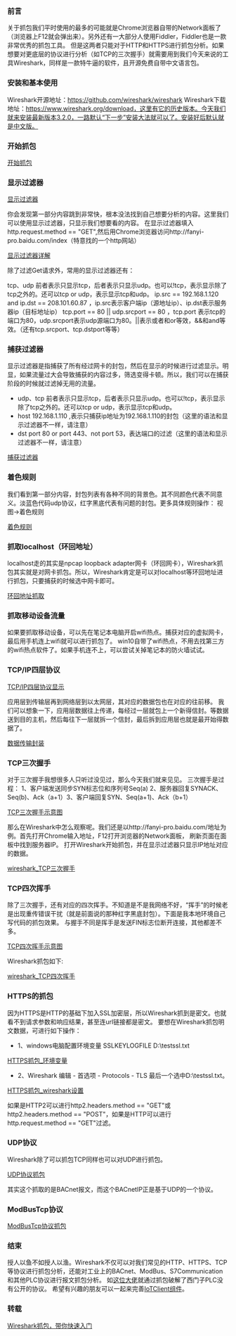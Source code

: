 ### 前言
关于抓包我们平时使用的最多的可能就是Chrome浏览器自带的Network面板了（浏览器上F12就会弹出来）。另外还有一大部分人使用Fiddler，Fiddler也是一款非常优秀的抓包工具。
但是这两者只能对于HTTP和HTTPS进行抓包分析。如果想要对更底层的协议进行分析（如TCP的三次握手）就需要用到我们今天来说的工具Wireshark，同样是一款特牛逼的软件，且开源免费自带中文语言包。

### 安装和基本使用
Wireshark开源地址：https://github.com/wireshark/wireshark
Wireshark下载地址：https://www.wireshark.org/download，这里有它的历史版本。今天我们就来安装最新版本3.2.0，一路默认“下一步”安装大法就可以了。安装好后默认就是中文版。

### 开始抓包
[开始抓包](pic/开始抓包.png)

### 显示过滤器
[显示过滤器](pic/显示过滤器.png)

你会发现第一部分内容跳到非常快，根本没法找到自己想要分析的内容。这里我们可以使用显示过滤器，只显示我们想要看的内容。
在显示过滤器填入http.request.method == "GET",然后用Chrome浏览器访问http://fanyi-pro.baidu.com/index（特意找的一个http网站）

[显示过滤器详解](pic/显示过滤器详解.png)

除了过滤Get请求外，常用的显示过滤器还有：

tcp、udp 前者表示只显示tcp，后者表示只显示udp。也可以!tcp，表示显示除了tcp之外的。还可以tcp or udp，表示显示tcp和udp。
ip.src == 192.168.1.120 and ip.dst == 208.101.60.87 ，ip.src表示客户端ip（源地址ip）、ip.dst表示服务器ip（目标地址ip）
tcp.port == 80 || udp.srcport == 80 ，tcp.port 表示tcp的端口为80，udp.srcport表示udp源端口为80。||表示或者和or等效，&&和and等效。（还有tcp.srcport、tcp.dstport等等）

### 捕获过滤器

显示过滤器是指捕获了所有经过网卡的封包，然后在显示的时候进行过滤显示。明显，如果流量过大会导致捕获的内容过多，筛选变得卡顿。所以，我们可以在捕获阶段的时候就过滤掉无用的流量。

* udp、tcp 前者表示只显示tcp，后者表示只显示udp。也可以!tcp，表示显示除了tcp之外的。还可以tcp or udp，表示显示tcp和udp。
* host 192.168.1.110 ,表示只捕获ip地址为192.168.1.110的封包（这里的语法和显示过滤器不一样，请注意）
* dst port 80 or port 443、not port 53，表达端口的过滤（这里的语法和显示过滤器不一样，请注意）

[捕获过滤器](pic/捕获过滤器.png)

### 着色规则

我们看到第一部分内容，封包列表有各种不同的背景色。其不同颜色代表不同意义。淡蓝色代码udp协议，红字黑底代表有问题的封包。更多具体规则操作： 视图->着色规则

[着色规则](pic/着色规则.png)

### 抓取localhost（环回地址）

localhost走的其实是npcap loopback adapter网卡（环回网卡），Wireshark抓包其实就是对网卡抓包。所以，Wireshark肯定是可以对localhost等环回地址进行抓包，只要捕获的时候选中网卡即可。

[环回地址抓取](pic/环回地址抓取.png)

### 抓取移动设备流量
如果要抓取移动设备，可以先在笔记本电脑开启wifi热点。捕获对应的虚拟网卡，最后用手机连上wifi就可以进行抓包了。
win10自带了wifi热点，不用去找第三方的wifi热点软件了。如果手机连不上，可以尝试关掉笔记本的防火墙试试。

### TCP/IP四层协议
[TCP/IP四层协议显示](pic/TCP_IP四层协议显示.png)

应用层到传输层再到网络层到以太网层，其对应的数据包也在对应的往前移。
我们可以想象一下，应用层数据往上传递，每经过一层就包上一个新得信封。等数据送到目的主机，然后每往下一层就拆一个信封，最后拆到应用层也就是最开始得数据了。

[数据传输封装](pic/数据传输封装.png)

### TCP三次握手
对于三次握手我想很多人只听过没见过，那么今天我们就来见见。
三次握手是过程： 1、客户端发送同步SYN标志位和序列号Seq(a) 2、服务器回复SYNACK、Seq(b)、Ack（a+1）3、客户端回复SYN、Seq(a+1)、Ack（b+1）

[TCP三次握手示意图](pic/TCP三次握手示意图.png)

那么在Wireshark中怎么观察呢。我们还是以http://fanyi-pro.baidu.com/地址为例。首先打开Chrome输入地址，F12打开浏览器的Network面板，
刷新页面在面板中找到服务器IP。 打开Wireshark开始抓包，并在显示过滤器只显示IP地址对应的数据。

[wireshark_TCP三次握手](pic/wireshark_TCP三次握手.png)

### TCP四次挥手
除了三次握手，还有对应的四次挥手。不知道是不是我网络不好，“挥手”的时候老是出现重传错误干扰（就是前面说的那种红字黑底封包）。下面是我本地环境自己写代码的抓包效果。
与握手不同是挥手是发送FIN标志位断开连接，其他都差不多。

[TCP四次挥手示意图](pic/TCP四次挥手示意图.png)

Wireshark抓包如下:

[wireshark_TCP四次挥手](pic/wireshark_TCP四次挥手.png)


### HTTPS的抓包

因为HTTPS是HTTP的基础下加入SSL加密层，所以Wireshark抓到是密文。也就看不到请求参数和响应结果，甚至连url链接都是密文。
要想在Wireshark抓包明文数据，可进行如下操作：

* 1、windows电脑配置环境变量 SSLKEYLOGFILE D:\testssl.txt

[HTTPS抓包_环境变量](pic/HTTPS抓包_环境变量.png)

* 2、Wireshark 编辑 - 首选项 - Protocols - TLS 最后一个选中D:\testssl.txt。

[HTTPS抓包_wireshark设置](pic/HTTPS抓包_wireshark设置.png)

如果是HTTP2可以进行http2.headers.method == "GET"或http2.headers.method == "POST"，如果是HTTP可以进行http.request.method == "GET"过滤。

### UDP协议
Wireshark除了可以抓包TCP同样也可以对UDP进行抓包。

[UDP协议抓包](pic/UDP协议抓包.png)

其实这个抓取的是BACnet报文，而这个BACnetIP正是基于UDP的一个协议。

### ModBusTcp协议

[ModBusTcp协议抓包](pic/ModBusTcp协议抓包.png)

### 结束
授人以鱼不如授人以渔。Wireshark不仅可以对我们常见的HTTP、HTTPS、TCP等协议进行抓包分析，还能对工业上的BACnet、ModBus、S7Communication和其他PLC协议进行报文抓包分析。
如[这位大佬](http://www.360doc.com/content/18/0619/16/18025053_763580999.shtml)就通过抓包破解了西门子PLC没有公开的协议。
希望有兴趣的朋友可以一起来完善[IoTClient组件](https://github.com/zhaopeiym/IoTClient)。


### 转载
[Wireshark抓包，带你快速入门](https://www.cnblogs.com/zhaopei/p/12152139.html)